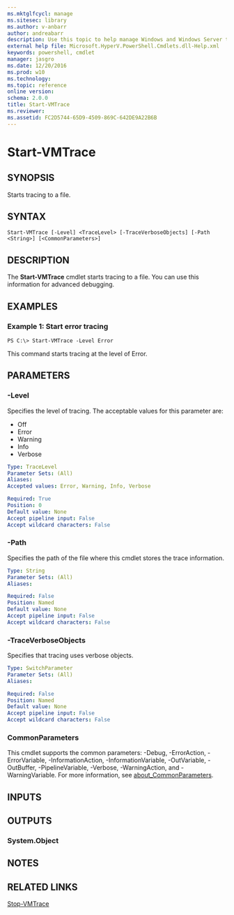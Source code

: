 ```yaml
---
ms.mktglfcycl: manage
ms.sitesec: library
ms.author: v-anbarr
author: andreabarr
description: Use this topic to help manage Windows and Windows Server technologies with Windows PowerShell.
external help file: Microsoft.HyperV.PowerShell.Cmdlets.dll-Help.xml
keywords: powershell, cmdlet
manager: jasgro
ms.date: 12/20/2016
ms.prod: w10
ms.technology: 
ms.topic: reference
online version: 
schema: 2.0.0
title: Start-VMTrace
ms.reviewer:
ms.assetid: FC2D5744-65D9-4509-869C-642DE9A22B6B
---
```


# Start-VMTrace

## SYNOPSIS
Starts tracing to a file.

## SYNTAX

```
Start-VMTrace [-Level] <TraceLevel> [-TraceVerboseObjects] [-Path <String>] [<CommonParameters>]
```

## DESCRIPTION
The **Start-VMTrace** cmdlet starts tracing to a file.
You can use this information for advanced debugging.

## EXAMPLES

### Example 1: Start error tracing
```
PS C:\> Start-VMTrace -Level Error
```

This command starts tracing at the level of Error.

## PARAMETERS

### -Level
Specifies the level of tracing.
The acceptable values for this parameter are:

- Off 
- Error 
- Warning 
- Info 
- Verbose

```yaml
Type: TraceLevel
Parameter Sets: (All)
Aliases: 
Accepted values: Error, Warning, Info, Verbose

Required: True
Position: 0
Default value: None
Accept pipeline input: False
Accept wildcard characters: False
```

### -Path
Specifies the path of the file where this cmdlet stores the trace information.

```yaml
Type: String
Parameter Sets: (All)
Aliases: 

Required: False
Position: Named
Default value: None
Accept pipeline input: False
Accept wildcard characters: False
```

### -TraceVerboseObjects
Specifies that tracing uses verbose objects.

```yaml
Type: SwitchParameter
Parameter Sets: (All)
Aliases: 

Required: False
Position: Named
Default value: None
Accept pipeline input: False
Accept wildcard characters: False
```

### CommonParameters
This cmdlet supports the common parameters: -Debug, -ErrorAction, -ErrorVariable, -InformationAction, -InformationVariable, -OutVariable, -OutBuffer, -PipelineVariable, -Verbose, -WarningAction, and -WarningVariable. For more information, see [about_CommonParameters](http://go.microsoft.com/fwlink/?LinkID=113216).

## INPUTS

## OUTPUTS

### System.Object

## NOTES

## RELATED LINKS

[Stop-VMTrace](./Stop-VMTrace.md)


